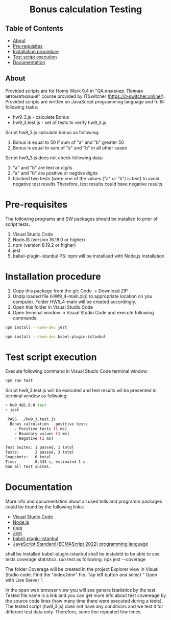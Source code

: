 <h1 align="center"> Bonus calculation Testing</h1>

## Table of Contents

- [About](#about)
- [Pre-requisites](#pre-requisites)
- [Installation procedure](#installation-procedure)
- [Test script execution](#test-script-execution)
- [Documentation](#documentation)

## About

Provided scripts are for Home Work 9.4 in "QA инженер. Полная автоматизация" course provided by ITSwitcher (https://it-switcher.online/).
Provided scripts are written on JavaScript programming language and fulfill following tasks:
- hw9_3.js - calculate Bonus
- hw9_3.test.js - set of tests to verify hw9_3.js

Script hw9_3.js calculate bonus as following:
1. Bonus is equal to 50 if sum of "a" and "b" greater 50
2. Bonus is equal to sum of "a" and "b" in all other cases

Script hw9_3.js does not check following data:
1. "a" and "b" are text or digits
2. "a" and "b" are positive or negtive digits
3. blocked two tests (were one of the values ("a" or "b") is text) to avoid negative test results 
Therefore, test results could have negative results.

# Pre-requisites
The following programs and SW packages should be installed to prior of script tests.
1. Visual Studio Code
2. NodeJS (version 16.18.0 or higher)
3. npm (version 8.19.2 or higher)
4. jest
5. babel-plugin-istanbul 
PS: npm will be installaed with Node.js installation

# Installation procedure
1. Copy this package from the git: Code -> Download ZIP
2. Unzip loaded file (HW9_4-main.zip) to appropriate location on you computer. Folder HW9_4-main will be created accordingly.
3. Open this folder in Visual Studio Code
4. Open terminal window in Visual Studio Code and execute following commands:

```bash
npm install --save-dev jest
```
```bash
npm install --save-dev babel-plugin-istanbul
```

# Test script execution
Execute following command in Visual Studio Code terminal window:

```bash
npm run test
```
Script hw9_3.test.js will be executed and test results wil be presented in terminal window as follwoing:
```bash
> hw9_4@1.0.0 test
> jest

 PASS  ./hw9_3.test.js
  Bonus calculation - positive tests
    ✓ Positive tests (1 ms)
    ✓ Boundary values (1 ms)
    ✓ Negative (1 ms)

Test Suites: 1 passed, 1 total
Tests:       3 passed, 3 total
Snapshots:   0 total
Time:        0.343 s, estimated 1 s
Ran all test suites.
```

# Documentation

More info and documentation about all used tolls and programm packages could be found by the following links:

- [Visual Studio Code](https://code.visualstudio.com/)
- [Node.js](https://nodejs.org/en/)
- [npm](https://www.npmjs.com/)
- [Jest](https://jestjs.io)
- [babel-plugin-istanbul](https://www.npmjs.com/package/babel-plugin-istanbul)
- [JavaScript Standard (ECMAScript 2022) programming language](https://www.ecma-international.org/publications-and-standards/standards/ecma-262/)



shall be installed babel-plugin-istanbul shall be instaleld to be able to see tests coverage statistics.
run test as following:
npx jest --coverage

The folder Coveraga will be created in the project Explorer view in Visual Studio code.
Find the "index.html" file.
Tap left button and select " Open with Live Server ".

In the open web browser view you will see genera lstatistics by the test.
Tested file name is a link and you can get more info about test covereage by the source code lines (how many time there were executed during a tests).
The tested script (hw9_3.js) does not have any conditions and we test it for different test data only. Therefore, some line repeated few times.